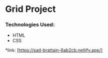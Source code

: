 # Grid Project

### Technologies Used:
* HTML 
* CSS 

*link: [https://sad-brattain-6ab2cb.netlify.app/]
